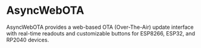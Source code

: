 # AsyncWebOTA
AsyncWebOTA provides a web-based OTA (Over-The-Air) update interface with real-time readouts and customizable buttons for ESP8266, ESP32, and RP2040 devices.
